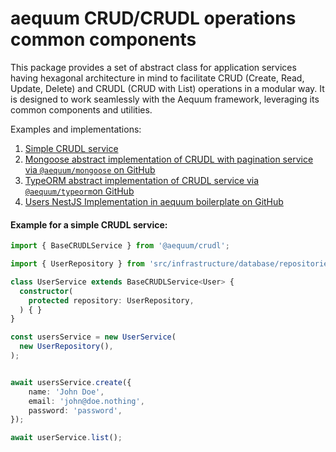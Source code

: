 aequum CRUD/CRUDL operations common components
==============================================

This package provides a set of abstract class for application services 
having hexagonal architecture in mind to facilitate CRUD (Create, Read, 
Update, Delete) and CRUDL (CRUD with List) operations in a modular way.
It is designed to work seamlessly with the Aequum framework, leveraging
its common components and utilities.

Examples and implementations:

1. [Simple CRUDL service](#example-for-a-simple-crudl-service)
2. [Mongoose abstract implementation of CRUDL with pagination service via `@aequum/mongoose` on GitHub](https://github.com/fbuccioni/aequum/blob/main/packages/mongoose/services/paginated/base-crudl-mongoose-paginated.service.ts)
3. [TypeORM abstract implementation of CRUDL service  via `@aequum/typeorm`on GitHub](https://github.com/fbuccioni/aequum/blob/main/packages/typeorm/services/base-crudl-typeorm.service.ts)
4. [Users NestJS Implementation in aequum boilerplate on GitHub](https://github.com/fbuccioni/aequum-nestjs-hexa/blob/base%2Bauth%2Bmongoose/src/application/services/users.service.ts)

#### Example for a simple CRUDL service:

```typescript
import { BaseCRUDLService } from '@aequum/crudl';

import { UserRepository } from 'src/infrastructure/database/repositories/user.repository';

class UserService extends BaseCRUDLService<User> {
  constructor(
    protected repository: UserRepository,
  ) { }
}

const usersService = new UserService(
  new UserRepository(),
);


await usersService.create({
    name: 'John Doe',
    email: 'john@doe.nothing',
    password: 'password',
});

await userService.list();

```